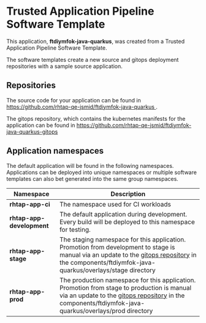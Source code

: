 # Trusted Application Pipeline Software Template

This application, **ftdiymfok-java-quarkus**, was created from a Trusted Application Pipeline Software Template.

The software templates create a new source and gitops deployment repositories with a sample source application. 

## Repositories

The source code for your application can be found in [https://github.com/rhtap-qe-jsmid/ftdiymfok-java-quarkus ](https://github.com/rhtap-qe-jsmid/ftdiymfok-java-quarkus ).
 
The gitops repository, which contains the kubernetes manifests for the application can be found in 
[https://github.com/rhtap-qe-jsmid/ftdiymfok-java-quarkus-gitops ](https://github.com/rhtap-qe-jsmid/ftdiymfok-java-quarkus-gitops ) 

## Application namespaces 

The default application will be found in the following namespaces. Applications can be deployed into unique namespaces or multiple software templates can also bet generated into the same group namespaces.  

|  Namespace   |  Description   |  
| -------- | -------- |
| **rhtap-app-ci** | The namespace used for CI workloads |
| **rhtap-app-development** | The default application during development. Every build will be deployed to this namespace for testing. |
| **rhtap-app-stage** | The staging namespace for this application. Promotion from development to stage is manual via an update to the [gitops repository](https://github.com/rhtap-qe-jsmid/ftdiymfok-java-quarkus-gitops ) in the components/ftdiymfok-java-quarkus/overlays/stage directory |
| **rhtap-app-prod** | The production namespace for this application. Promotion from stage to production is manual via an update to the [gitops repository](https://github.com/rhtap-qe-jsmid/ftdiymfok-java-quarkus-gitops ) in the components/ftdiymfok-java-quarkus/overlays/prod directory |